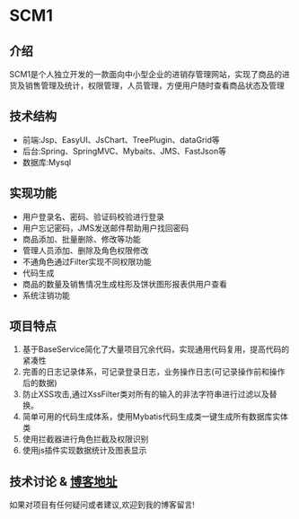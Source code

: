 # SCM1

## 介绍
SCM1是个人独立开发的一款面向中小型企业的进销存管理网站，实现了商品的进货及销售管理及统计，权限管理，人员管理，方便用户随时查看商品状态及管理

## 技术结构
* 前端:Jsp、EasyUI、JsChart、TreePlugin、dataGrid等
* 后台:Spring、SpringMVC、Mybaits、JMS、FastJson等
* 数据库:Mysql

## 实现功能
* 用户登录名、密码、验证码校验进行登录
* 用户忘记密码，JMS发送邮件帮助用户找回密码
* 商品添加、批量删除、修改等功能
* 管理人员添加、删除及角色权限修改
* 不通角色通过Filter实现不同权限功能
* 代码生成
* 商品的数量及销售情况生成柱形及饼状图形报表供用户查看
* 系统注销功能

## 项目特点
1. 基于BaseService简化了大量项目冗余代码，实现通用代码复用，提高代码的紧凑性
2. 完善的日志记录体系，可记录登录日志，业务操作日志(可记录操作前和操作后的数据)
3. 防止XSS攻击,通过XssFilter类对所有的输入的非法字符串进行过滤以及替换。
8. 简单可用的代码生成体系，使用Mybatis代码生成类一键生成所有数据库实体类
9. 使用拦截器进行角色拦截及权限识别
10. 使用js插件实现数据统计及图表显示

## 技术讨论 & [博客地址](http://www.jacknolfskin.top/)

如果对项目有任何疑问或者建议,欢迎到我的博客留言!
